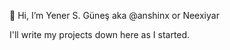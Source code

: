  👋 Hi, I’m Yener S. Güneş aka @anshinx or Neexiyar
 
 I'll write my projects down here as I started.
 
